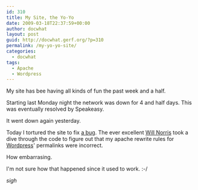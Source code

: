 ```yaml
---
id: 310
title: My Site, the Yo-Yo
date: 2009-03-18T22:37:59+00:00
author: docwhat
layout: post
guid: http://docwhat.gerf.org/?p=310
permalink: /my-yo-yo-site/
categories:
  - docwhat
tags:
  - Apache
  - Wordpress
---
```

My site has bee having all kinds of fun the past week and a half.

Starting last Monday night the network was down for 4 and half days. This was eventually resolved by Speakeasy.

It went down again yesterday.

Today I tortured the site to fix [a bug](http://code.google.com/p/diso/issues/detail?id=101). The ever excellent [Will Norris](http://willnorris.com/) took a dive through the code to figure out that my apache rewrite rules for [Wordpress](http://wordpress.org/)' permalinks were incorrect.

How embarrasing.

I'm not sure how that happened since it used to work. :-/

*sigh*
